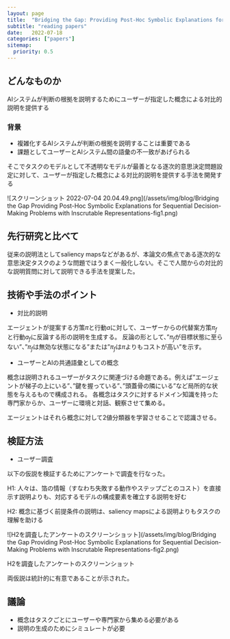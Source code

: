 ```yaml
---
layout: page
title:  "Bridging the Gap: Providing Post-Hoc Symbolic Explanations for Sequential Decision-Making Problems with Inscrutable Representations"
subtitle: "reading papers"
date:   2022-07-18
categories: ["papers"]
sitemap:
  priority: 0.5
---
```


## どんなものか

AIシステムが判断の根拠を説明するためにユーザーが指定した概念による対比的説明を提供する

### 背景

- 複雑化するAIシステムが判断の根拠を説明することは重要である
- 課題としてユーザーとAIシステム間の語彙の不一致があげられる

そこでタスクのモデルとして不透明なモデルが最善となる逐次的意思決定問題設定に対して、ユーザーが指定した概念による対比的説明を提供する手法を開発する

![スクリーンショット 2022-07-04 20.04.49.png](/assets/img/blog/Bridging the Gap Providing Post-Hoc Symbolic Explanations for Sequential Decision-Making Problems with Inscrutable Representations-fig1.png)

## 先行研究と比べて

従来の説明法としてsaliency mapsなどがあるが、本論文の焦点である逐次的な意思決定タスクのような問題ではうまく一般化しない。そこで人間からの対比的な説明質問に対して説明できる手法を提案した。

## 技術や手法のポイント

- 対比的説明

エージェントが提案する方策$\pi$と行動$a$に対して、ユーザーからの代替案方策$\pi_f$と行動$a_f$に反論する形の説明を生成する。
反論の形として、”$\pi_f$が目標状態に至らない”、”$\pi_f$は無効な状態になる”または”$\pi_f$は$\pi$よりもコストが高い”を示す。

- ユーザーとAIの共通語彙としての概念

概念は説明されるユーザーがタスクに関連づける命題である。例えば”エージェントが梯子の上にいる”、”鍵を握っている”、”頭蓋骨の隣にいる”など局所的な状態を与えるもので構成される。
各概念はタスクに対するドメイン知識を持った専門家からか、ユーザーに環境と対話、観察させて集める。

エージェントはそれら概念に対して2値分類器を学習させることで認識させる。

## 検証方法

- ユーザー調査

以下の仮説を検証するためにアンケートで調査を行なった。

H1: 人々は、箔の情報（すなわち失敗する動作やステップごとのコスト）を直接示す説明よりも、対応するモデルの構成要素を確立する説明を好む

H2: 概念に基づく前提条件の説明は、saliency mapsによる説明よりもタスクの理解を助ける

![H2を調査したアンケートのスクリーンショット](/assets/img/blog/Bridging the Gap Providing Post-Hoc Symbolic Explanations for Sequential Decision-Making Problems with Inscrutable Representations-fig2.png)

H2を調査したアンケートのスクリーンショット

両仮説は統計的に有意であることが示された。

## 議論

- 概念はタスクごとにユーザーや専門家から集める必要がある
- 説明の生成のためにシミュレートが必要